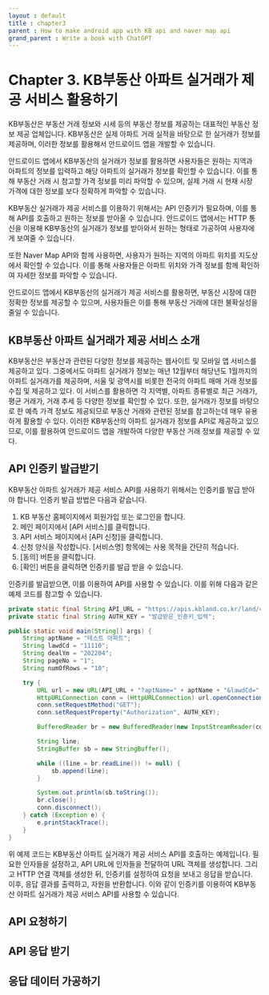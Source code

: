 ```yaml
---
layout : default
title : chapter3
parent : How to make android app with KB api and naver map api
grand_parent : Write a book with ChatGPT 
---
```


# Chapter 3.  KB부동산 아파트 실거래가 제공 서비스 활용하기
KB부동산은 부동산 거래 정보와 시세 등의 부동산 정보를 제공하는 대표적인 부동산 정보 제공 업체입니다. KB부동산은 실제 아파트 거래 실적을 바탕으로 한 실거래가 정보를 제공하며, 이러한 정보를 활용해서 안드로이드 앱을 개발할 수 있습니다.

안드로이드 앱에서 KB부동산의 실거래가 정보를 활용하면 사용자들은 원하는 지역과 아파트의 정보를 입력하고 해당 아파트의 실거래가 정보를 확인할 수 있습니다. 이를 통해 부동산 거래 시 참고할 가격 정보를 미리 파악할 수 있으며, 실제 거래 시 현재 시장 가격에 대한 정보를 보다 정확하게 파악할 수 있습니다.

KB부동산 실거래가 제공 서비스를 이용하기 위해서는 API 인증키가 필요하며, 이를 통해 API를 호출하고 원하는 정보를 받아올 수 있습니다. 안드로이드 앱에서는 HTTP 통신을 이용해 KB부동산의 실거래가 정보를 받아와서 원하는 형태로 가공하여 사용자에게 보여줄 수 있습니다.

또한 Naver Map API와 함께 사용하면, 사용자가 원하는 지역의 아파트 위치를 지도상에서 확인할 수 있습니다. 이를 통해 사용자들은 아파트 위치와 가격 정보를 함께 확인하여 자세한 정보를 파악할 수 있습니다.

안드로이드 앱에서 KB부동산의 실거래가 제공 서비스를 활용하면, 부동산 시장에 대한 정확한 정보를 제공할 수 있으며, 사용자들은 이를 통해 부동산 거래에 대한 불확실성을 줄일 수 있습니다.

## KB부동산 아파트 실거래가 제공 서비스 소개
KB부동산은 부동산과 관련된 다양한 정보를 제공하는 웹사이트 및 모바일 앱 서비스를 제공하고 있다. 그중에서도 아파트 실거래가 정보는 매년 12월부터 해당년도 1월까지의 아파트 실거래가를 제공하며, 서울 및 광역시를 비롯한 전국의 아파트 매매 거래 정보를 수집 및 제공하고 있다. 이 서비스를 활용하면 각 지역별, 아파트 종류별로 최근 거래가, 평균 거래가, 거래 추세 등 다양한 정보를 확인할 수 있다. 또한, 실거래가 정보를 바탕으로 한 예측 가격 정보도 제공되므로 부동산 거래와 관련된 정보를 참고하는데 매우 유용하게 활용할 수 있다. 이러한 KB부동산의 아파트 실거래가 정보를 API로 제공하고 있으므로, 이를 활용하여 안드로이드 앱을 개발하여 다양한 부동산 거래 정보를 제공할 수 있다.

## API 인증키 발급받기
KB부동산 아파트 실거래가 제공 서비스 API를 사용하기 위해서는 인증키를 발급 받아야 합니다. 인증키 발급 방법은 다음과 같습니다.

1. KB 부동산 홈페이지에서 회원가입 또는 로그인을 합니다.
1. 메인 페이지에서 [API 서비스]를 클릭합니다.
1. API 서비스 페이지에서 [API 신청]을 클릭합니다.
1. 신청 양식을 작성합니다. [서비스명] 항목에는 사용 목적을 간단히 적습니다.
1. [동의] 버튼을 클릭합니다.
1. [확인] 버튼을 클릭하면 인증키를 발급 받을 수 있습니다.

인증키를 발급받으면, 이를 이용하여 API를 사용할 수 있습니다. 이를 위해 다음과 같은 예제 코드를 참고할 수 있습니다.

``` java
private static final String API_URL = "https://apis.kbland.co.kr/land/comm/api/aptTrade";
private static final String AUTH_KEY = "발급받은_인증키_입력";

public static void main(String[] args) {
    String aptName = "테스트 아파트";
    String lawdCd = "11110";
    String dealYm = "202204";
    String pageNo = "1";
    String numOfRows = "10";

    try {
        URL url = new URL(API_URL + "?aptName=" + aptName + "&lawdCd=" + lawdCd + "&dealYm=" + dealYm + "&pageNo=" + pageNo + "&numOfRows=" + numOfRows);
        HttpURLConnection conn = (HttpURLConnection) url.openConnection();
        conn.setRequestMethod("GET");
        conn.setRequestProperty("Authorization", AUTH_KEY);

        BufferedReader br = new BufferedReader(new InputStreamReader(conn.getInputStream()));

        String line;
        StringBuffer sb = new StringBuffer();

        while ((line = br.readLine()) != null) {
            sb.append(line);
        }

        System.out.println(sb.toString());
        br.close();
        conn.disconnect();
    } catch (Exception e) {
        e.printStackTrace();
    }
}
```

위 예제 코드는 KB부동산 아파트 실거래가 제공 서비스 API를 호출하는 예제입니다. 필요한 인자들을 설정하고, API URL에 인자들을 전달하여 URL 객체를 생성합니다. 그리고 HTTP 연결 객체를 생성한 뒤, 인증키를 설정하여 요청을 보내고 응답을 받습니다. 이후, 응답 결과를 출력하고, 자원을 반환합니다. 이와 같이 인증키를 이용하여 KB부동산 아파트 실거래가 제공 서비스 API를 사용할 수 있습니다.

## API 요청하기

## API 응답 받기

## 응답 데이터 가공하기


